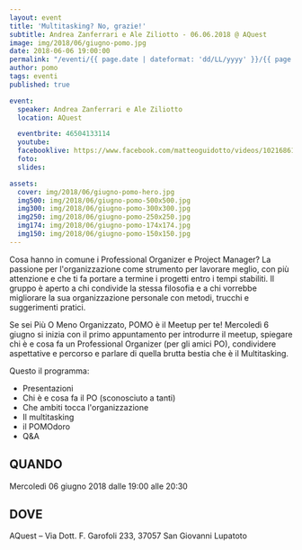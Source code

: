 ```yaml
---
layout: event
title: 'Multitasking? No, grazie!'
subtitle: Andrea Zanferrari e Ale Ziliotto - 06.06.2018 @ AQuest
image: img/2018/06/giugno-pomo.jpg
date: 2018-06-06 19:00:00
permalink: "/eventi/{{ page.date | dateformat: 'dd/LL/yyyy' }}/{{ page.fileSlug | slug }}/index.html"
author: pomo
tags: eventi
published: true

event:
  speaker: Andrea Zanferrari e Ale Ziliotto
  location: AQuest

  eventbrite: 46504133114
  youtube:
  facebooklive: https://www.facebook.com/matteoguidotto/videos/10216861398111138/
  foto:
  slides:

assets:
  cover: img/2018/06/giugno-pomo-hero.jpg
  img500: img/2018/06/giugno-pomo-500x500.jpg
  img300: img/2018/06/giugno-pomo-300x300.jpg
  img250: img/2018/06/giugno-pomo-250x250.jpg
  img174: img/2018/06/giugno-pomo-174x174.jpg
  img150: img/2018/06/giugno-pomo-150x150.jpg
---
```


Cosa hanno in comune i Professional Organizer e Project Manager? La passione per l'organizzazione come strumento per lavorare meglio, con più attenzione e che ti fa portare a termine i progetti entro i tempi stabiliti. Il gruppo è aperto a chi condivide la stessa filosofia e a chi vorrebbe migliorare la sua organizzazione personale con metodi, trucchi e suggerimenti pratici.

Se sei Più O Meno Organizzato, POMO è il Meetup per te!
Mercoledì 6 giugno si inizia con il primo appuntamento per introdurre il meetup, spiegare chi è e cosa fa un Professional Organizer (per gli amici PO), condividere aspettative e percorso e parlare di quella brutta bestia che è il Multitasking.

Questo il programma:

- Presentazioni
- Chi è e cosa fa il PO (sconosciuto a tanti)
- Che ambiti tocca l'organizzazione
- Il multitasking
- il POMOdoro
- Q&A

## QUANDO

Mercoledì 06 giugno 2018 dalle 19:00 alle 20:30

## DOVE

AQuest – Via Dott. F. Garofoli 233, 37057 San Giovanni Lupatoto
